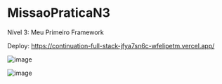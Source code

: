 # MissaoPraticaN3
 Nível 3: Meu Primeiro Framework


Deploy: https://continuation-full-stack-jfya7sn6c-wfelipetm.vercel.app/

![image](https://user-images.githubusercontent.com/108297008/226206187-19cccda0-3530-41e9-ab9c-909e5bed56c9.png)

![image](https://user-images.githubusercontent.com/108297008/226206228-c1569d22-bfef-42e0-8865-87bbb0580765.png)

